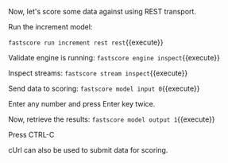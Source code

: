 Now, let's score some data against using REST transport.

Run the increment model:

`fastscore run increment rest rest`{{execute}}

Validate engine is running:
`fastscore engine inspect`{{execute}}

Inspect streams:
`fastscore stream inspect`{{execute}}

Send data to scoring:
`fastscore model input 0`{{execute}}

Enter any number and press Enter key twice.

Now, retrieve the results:
`fastscore model output 1`{{execute}}

Press CTRL-C

cUrl can also be used to submit data for scoring.
